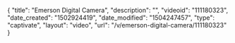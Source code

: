 {
    "title": "Emerson Digital Camera",
    "description": "",
    "videoid": "111180323",
    "date_created": "1502924419",
    "date_modified": "1504247457",
    "type": "captivate",
    "layout": "video",
    "url": "\/v\/emerson-digital-camera\/111180323"
}